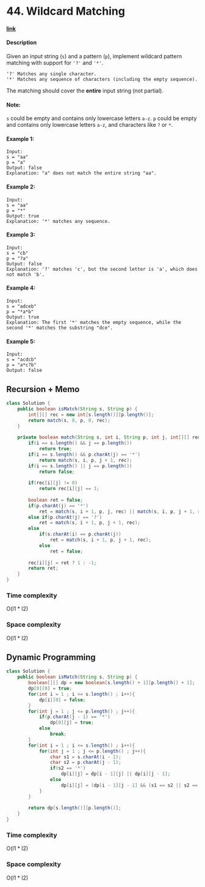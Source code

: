 # 44. Wildcard Matching

#### [link](https://leetcode.com/problems/wildcard-matching/)

#### Description
Given an input string (`s`) and a pattern (`p`), implement wildcard pattern matching with support for `'?'` and `'*'`.

```
'?' Matches any single character.
'*' Matches any sequence of characters (including the empty sequence).
```
The matching should cover the **entire** input string (not partial).

#### Note:
`s` could be empty and contains only lowercase letters `a-z`.
`p` could be empty and contains only lowercase letters `a-z`, and characters like `?` or `*`.

#### Example 1:
```
Input:
s = "aa"
p = "a"
Output: false
Explanation: "a" does not match the entire string "aa".
```
#### Example 2:
```
Input:
s = "aa"
p = "*"
Output: true
Explanation: '*' matches any sequence.
```
#### Example 3:
```
Input:
s = "cb"
p = "?a"
Output: false
Explanation: '?' matches 'c', but the second letter is 'a', which does not match 'b'.
```
#### Example 4:
```
Input:
s = "adceb"
p = "*a*b"
Output: true
Explanation: The first '*' matches the empty sequence, while the second '*' matches the substring "dce".
```
#### Example 5:
```
Input:
s = "acdcb"
p = "a*c?b"
Output: false
```

## Recursion + Memo
```java
class Solution {
    public boolean isMatch(String s, String p) {
        int[][] rec = new int[s.length()][p.length()];
        return match(s, 0, p, 0, rec);
    }
    
    private boolean match(String s, int i, String p, int j, int[][] rec){
        if(i == s.length() && j == p.length())
            return true;
        if(i == s.length() && p.charAt(j) == '*')
            return match(s, i, p, j + 1, rec);
        if(i == s.length() || j == p.length())
            return false;
        
        if(rec[i][j] != 0)
            return rec[i][j] == 1;
        
        boolean ret = false;
        if(p.charAt(j) == '*')
            ret = match(s, i + 1, p, j, rec) || match(s, i, p, j + 1, rec);
        else if(p.charAt(j) == '?')
            ret = match(s, i + 1, p, j + 1, rec);
        else
            if(s.charAt(i) == p.charAt(j))
                ret = match(s, i + 1, p, j + 1, rec);
            else
                ret = false;
        
        rec[i][j] = ret ? 1 : -1;
        return ret;
    }
}
```
### Time complexity
O(l1 * l2)
### Space complexity
O(l1 * l2)

## Dynamic Programming
```java
class Solution {
    public boolean isMatch(String s, String p) {
        boolean[][] dp = new boolean[s.length() + 1][p.length() + 1];
        dp[0][0] = true;
        for(int i = 1 ; i <= s.length() ; i++){
            dp[i][0] = false;
        }
        for(int j = 1 ; j <= p.length() ; j++){
            if(p.charAt(j - 1) == '*')
                dp[0][j] = true;
            else
                break;
        }
        for(int i = 1 ; i <= s.length() ; i++){
            for(int j = 1 ; j <= p.length() ; j++){
                char s1 = s.charAt(i - 1);
                char s2 = p.charAt(j - 1);
                if(s2 == '*')
                    dp[i][j] = dp[i - 1][j] || dp[i][j - 1];
                else
                    dp[i][j] = (dp[i - 1][j - 1] && (s1 == s2 || s2 == '?'));
            }
        }
        
        return dp[s.length()][p.length()];
    }
}
```
### Time complexity
O(l1 * l2)
### Space complexity
O(l1 * l2)